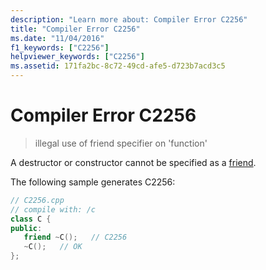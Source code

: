 ```yaml
---
description: "Learn more about: Compiler Error C2256"
title: "Compiler Error C2256"
ms.date: "11/04/2016"
f1_keywords: ["C2256"]
helpviewer_keywords: ["C2256"]
ms.assetid: 171fa2bc-8c72-49cd-afe5-d723b7acd3c5
---
```

# Compiler Error C2256

> illegal use of friend specifier on 'function'

A destructor or constructor cannot be specified as a [friend](../../cpp/friend-cpp.md).

The following sample generates C2256:

```cpp
// C2256.cpp
// compile with: /c
class C {
public:
   friend ~C();   // C2256
   ~C();   // OK
};
```
